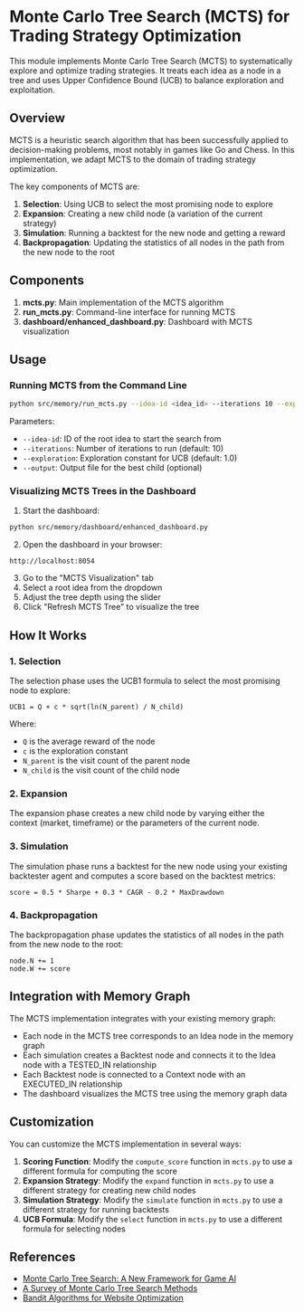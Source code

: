 # Monte Carlo Tree Search (MCTS) for Trading Strategy Optimization

This module implements Monte Carlo Tree Search (MCTS) to systematically explore and optimize trading strategies. It treats each idea as a node in a tree and uses Upper Confidence Bound (UCB) to balance exploration and exploitation.

## Overview

MCTS is a heuristic search algorithm that has been successfully applied to decision-making problems, most notably in games like Go and Chess. In this implementation, we adapt MCTS to the domain of trading strategy optimization.

The key components of MCTS are:
1. **Selection**: Using UCB to select the most promising node to explore
2. **Expansion**: Creating a new child node (a variation of the current strategy)
3. **Simulation**: Running a backtest for the new node and getting a reward
4. **Backpropagation**: Updating the statistics of all nodes in the path from the new node to the root

## Components

1. **mcts.py**: Main implementation of the MCTS algorithm
2. **run_mcts.py**: Command-line interface for running MCTS
3. **dashboard/enhanced_dashboard.py**: Dashboard with MCTS visualization

## Usage

### Running MCTS from the Command Line

```bash
python src/memory/run_mcts.py --idea-id <idea_id> --iterations 10 --exploration 1.0 --output best_idea.json
```

Parameters:
- `--idea-id`: ID of the root idea to start the search from
- `--iterations`: Number of iterations to run (default: 10)
- `--exploration`: Exploration constant for UCB (default: 1.0)
- `--output`: Output file for the best child (optional)

### Visualizing MCTS Trees in the Dashboard

1. Start the dashboard:
```bash
python src/memory/dashboard/enhanced_dashboard.py
```

2. Open the dashboard in your browser:
```
http://localhost:8054
```

3. Go to the "MCTS Visualization" tab
4. Select a root idea from the dropdown
5. Adjust the tree depth using the slider
6. Click "Refresh MCTS Tree" to visualize the tree

## How It Works

### 1. Selection

The selection phase uses the UCB1 formula to select the most promising node to explore:

```
UCB1 = Q + c * sqrt(ln(N_parent) / N_child)
```

Where:
- `Q` is the average reward of the node
- `c` is the exploration constant
- `N_parent` is the visit count of the parent node
- `N_child` is the visit count of the child node

### 2. Expansion

The expansion phase creates a new child node by varying either the context (market, timeframe) or the parameters of the current node.

### 3. Simulation

The simulation phase runs a backtest for the new node using your existing backtester agent and computes a score based on the backtest metrics:

```
score = 0.5 * Sharpe + 0.3 * CAGR - 0.2 * MaxDrawdown
```

### 4. Backpropagation

The backpropagation phase updates the statistics of all nodes in the path from the new node to the root:

```
node.N += 1
node.W += score
```

## Integration with Memory Graph

The MCTS implementation integrates with your existing memory graph:

- Each node in the MCTS tree corresponds to an Idea node in the memory graph
- Each simulation creates a Backtest node and connects it to the Idea node with a TESTED_IN relationship
- Each Backtest node is connected to a Context node with an EXECUTED_IN relationship
- The dashboard visualizes the MCTS tree using the memory graph data

## Customization

You can customize the MCTS implementation in several ways:

1. **Scoring Function**: Modify the `compute_score` function in `mcts.py` to use a different formula for computing the score
2. **Expansion Strategy**: Modify the `expand` function in `mcts.py` to use a different strategy for creating new child nodes
3. **Simulation Strategy**: Modify the `simulate` function in `mcts.py` to use a different strategy for running backtests
4. **UCB Formula**: Modify the `select` function in `mcts.py` to use a different formula for selecting nodes

## References

- [Monte Carlo Tree Search: A New Framework for Game AI](https://www.aaai.org/Papers/AIIDE/2008/AIIDE08-036.pdf)
- [A Survey of Monte Carlo Tree Search Methods](https://ieeexplore.ieee.org/document/6145622)
- [Bandit Algorithms for Website Optimization](https://www.oreilly.com/library/view/bandit-algorithms-for/9781449341565/)
